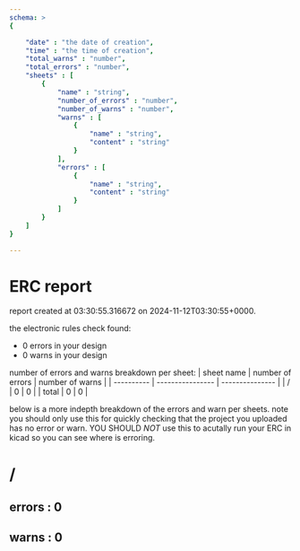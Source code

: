 ```yaml
---
schema: >
{

    "date" : "the date of creation",
    "time" : "the time of creation",
    "total_warns" : "number",
    "total_errors" : "number",
    "sheets" : [
        {
            "name" : "string",
            "number_of_errors" : "number",
            "number_of_warns" : "number",
            "warns" : [
                {
                    "name" : "string",
                    "content" : "string"
                }
            ],
            "errors" : [
                {
                    "name" : "string",
                    "content" : "string"
                }
            ]
        }    
    ]
}

---
```

# ERC report

report created at 03:30:55.316672 on 2024-11-12T03:30:55+0000.

the electronic rules check found:
- 0 errors in your design
- 0 warns in your design

number of errors and warns breakdown per sheet:
| sheet name | number of errors | number of warns |
| ---------- | ---------------- | --------------- | 
| / | 0 | 0 | 
| total             |  0                      | 0                       |

below is a more indepth breakdown of the errors and warn per sheets.
note you should only use this for quickly checking that the project
you uploaded has no error or warn. YOU SHOULD *NOT* use this to acutally
run your ERC in kicad so you can see where is erroring.


# /
## errors : 0

## warns : 0 

